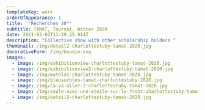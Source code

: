 ```yaml
---
templateKey: work
orderOfAppearance: 1
title: '"Recherches 20"'
subtitle: TAMAT, Tournai, Winter 2020
date: 2021-02-02T11:29:25.914Z
description: "Collective show with other scholarship holders "
thumbnail: /img/detail2-charlottestuby-tamat-2020.jpg
decorativeForm: /img/boudin.svg
images:
  - image: /img/exhibitionview-charlottestuby-tamat-2020.jpg
  - image: /img/exhibitionview2-charlottestuby-tamat-2020.jpg
  - image: /img/matelas-charlottestuby-tamat-2020.jpg
  - image: /img/bleusurbleu-tamat-charlottestuby-2020.jpg
  - image: /img/ca-va-aller-2-charlottestuby-tamat-2020.jpg
  - image: /img/seule-avec-une-etoile-sur-le-front-charlottestuby-tamat-2020.jpg
  - image: /img/detail3-charlottestuby-tamat-2020.jpg
---
```

